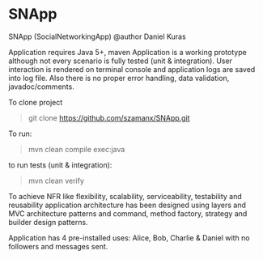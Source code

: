 SNApp
=====
SNApp (SocialNetworkingApp)
@author Daniel Kuras

Application requires Java 5+, maven
Application is a working prototype although not every scenario is fully tested (unit & integration). User interaction is rendered on terminal console and application logs are saved into log file. Also there is no proper error handling, data validation, javadoc/comments.

To clone project
>git clone https://github.com/szamanx/SNApp.git

To run:
>mvn clean compile exec:java

to run tests (unit & integration):
>mvn clean verify

To achieve NFR like flexibility, scalability, serviceability,  testability and reusability application architecture has been designed using layers and MVC architecture patterns and command, method factory, strategy and builder design patterns.

Application has 4 pre-installed uses: Alice, Bob, Charlie & Daniel with no followers and messages sent.


